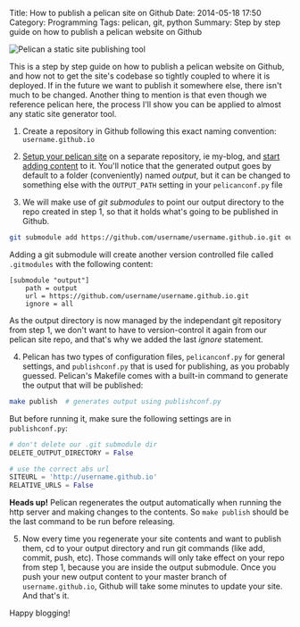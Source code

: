 Title: How to publish a pelican site on Github
Date: 2014-05-18 17:50
Category: Programming 
Tags: pelican, git, python
Summary: Step by step guide on how to publish a pelican website on Github


![Pelican a static site publishing tool](/images/pelican-a-static-site-publishing-tool-github.png)

This is a step by step guide on how to publish a pelican website on Github, and
how not to get the site's codebase so tightly coupled to where it is deployed.
If in the future we want to publish it somewhere else, there isn't much to be
changed. Another thing to mention is that even though we reference pelican
here, the process I'll show you can be applied to almost any static site
generator tool.

1) Create a repository in Github following this exact naming convention:
`username.github.io`

2) [Setup your pelican site][1] on a separate repository, ie my-blog, and
[start adding content][2] to it. You'll notice that the generated output goes
by default to a folder (conveniently) named *output*, but it can be changed to
something else with the `OUTPUT_PATH` setting in your `pelicanconf.py` file

3) We will make use of *git submodules* to point our output directory to the
repo created in step 1, so that it holds what's going to be published in Github.

```bash
git submodule add https://github.com/username/username.github.io.git output
```

Adding a git submodule will create another version controlled file called
`.gitmodules` with the following content:

```
[submodule "output"]
    path = output
    url = https://github.com/username/username.github.io.git
    ignore = all
```

As the output directory is now managed by the independant git repository
from step 1, we don't want to have to version-control it again from our pelican
site repo, and that's why we added the last *ignore* statement.

4) Pelican has two types of configuration files, `pelicanconf.py` for general
settings, and `publishconf.py` that is used for publishing, as you probably
guessed. Pelican's Makefile comes with a built-in command to generate the
output that will be published:

```bash
make publish  # generates output using publishconf.py
```

But before running it, make sure the following settings are in `publishconf.py`:

```python
# don't delete our .git submodule dir
DELETE_OUTPUT_DIRECTORY = False

# use the correct abs url
SITEURL = 'http://username.github.io'
RELATIVE_URLS = False
```

**Heads up!** Pelican regenerates the output automatically when running the http
server and making changes to the contents. So `make publish` should be the last
command to be run before releasing.

5) Now every time you regenerate your site contents and want to publish them, cd
to your output directory and run git commands (like add, commit, push, etc).
Those commands will only take effect on your repo from step 1, because you are
inside the output submodule. Once you push your new output content to your master
branch of `username.github.io`, Github will take some minutes to update your site.
And that's it.

Happy blogging!


[1]: http://docs.getpelican.com/en/latest/install.html#kickstart-your-site
[2]: http://docs.getpelican.com/en/latest/content.html#writing-content
